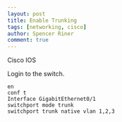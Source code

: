 ```yaml
---
layout: post
title: Enable Trunking
tags: [networking, cisco]
author: Spencer Riner
comment: true
---
```

Cisco IOS

Login to the switch. 

```
en
conf t
Interface GigabitEthernet0/1
switchport mode trunk
switchport trunk native vlan 1,2,3
```
